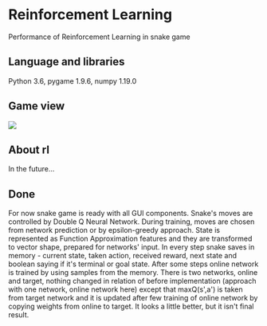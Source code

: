 # Reinforcement Learning

Performance of Reinforcement Learning in snake game

## Language and libraries

Python 3.6, pygame 1.9.6, numpy 1.19.0

## Game view

<img src='/snakeEpoc.gif'/>

## About rl

In the future...

## Done

For now snake game is ready with all GUI components. Snake's moves are controlled by Double Q Neural Network. During training, moves are chosen from network prediction or by epsilon-greedy approach. State is represented as Function Approximation features and they are transformed to vector shape, prepared for networks' input. In every step snake saves in memory - current state, taken action, received reward, next state and boolean saying if it's terminal or goal state. After some steps online network is trained by using samples from the memory. There is two networks, online and target, nothing changed in relation of before implementation (approach with one network, online network here) except that maxQ(s',a') is taken from target network and it is updated after few training of online network by copying weights from online to target.
It looks a little better, but it isn't final result.

